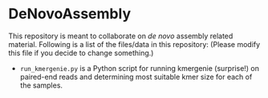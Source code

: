 # DeNovoAssembly

This repository is meant to collaborate on _de novo_ assembly related material. Following is a list of the files/data in this repository: (Please modify this file if you decide to change something.)

* `run_kmergenie.py` is a Python script for running kmergenie (surprise!) on paired-end reads and determining most suitable kmer size for each of the samples.
